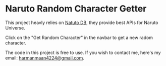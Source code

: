 # Naruto Random Character Getter

This project heavly relies on [Natuto DB](https://www.narutodb.xyz/), they provide best APIs for Naruto Universe.

Click on the "Get Random Character" in the navbar to get a new radom character.

The code in this project is free to use.
If you wish to contact me, here's my email: [harmanmaan4224@gmail.com](mailto:harmanmaan4224@gmail.com).
